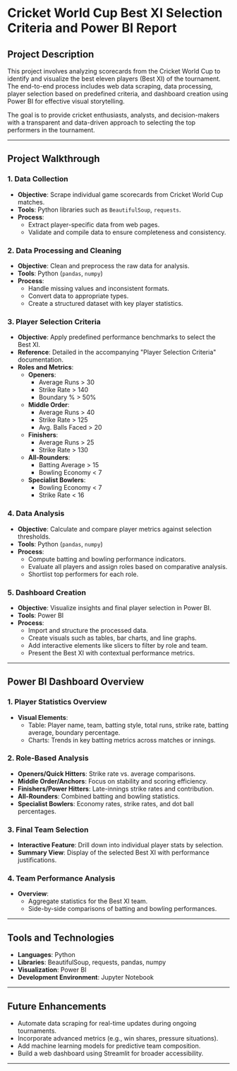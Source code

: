 # Cricket World Cup Best XI Selection Criteria and Power BI Report

## Project Description

This project involves analyzing scorecards from the Cricket World Cup to identify and visualize the best eleven players (Best XI) of the tournament. The end-to-end process includes web data scraping, data processing, player selection based on predefined criteria, and dashboard creation using Power BI for effective visual storytelling.

The goal is to provide cricket enthusiasts, analysts, and decision-makers with a transparent and data-driven approach to selecting the top performers in the tournament.

---

## Project Walkthrough

### 1. Data Collection

- **Objective**: Scrape individual game scorecards from Cricket World Cup matches.
- **Tools**: Python libraries such as `BeautifulSoup`, `requests`.
- **Process**:
  - Extract player-specific data from web pages.
  - Validate and compile data to ensure completeness and consistency.

### 2. Data Processing and Cleaning

- **Objective**: Clean and preprocess the raw data for analysis.
- **Tools**: Python (`pandas`, `numpy`)
- **Process**:
  - Handle missing values and inconsistent formats.
  - Convert data to appropriate types.
  - Create a structured dataset with key player statistics.

### 3. Player Selection Criteria

- **Objective**: Apply predefined performance benchmarks to select the Best XI.
- **Reference**: Detailed in the accompanying "Player Selection Criteria" documentation.
- **Roles and Metrics**:
  - **Openers**: 
    - Average Runs > 30
    - Strike Rate > 140
    - Boundary % > 50%
  - **Middle Order**: 
    - Average Runs > 40
    - Strike Rate > 125
    - Avg. Balls Faced > 20
  - **Finishers**: 
    - Average Runs > 25
    - Strike Rate > 130
  - **All-Rounders**: 
    - Batting Average > 15
    - Bowling Economy < 7
  - **Specialist Bowlers**: 
    - Bowling Economy < 7
    - Strike Rate < 16

### 4. Data Analysis

- **Objective**: Calculate and compare player metrics against selection thresholds.
- **Tools**: Python (`pandas`, `numpy`)
- **Process**:
  - Compute batting and bowling performance indicators.
  - Evaluate all players and assign roles based on comparative analysis.
  - Shortlist top performers for each role.

### 5. Dashboard Creation

- **Objective**: Visualize insights and final player selection in Power BI.
- **Tools**: Power BI
- **Process**:
  - Import and structure the processed data.
  - Create visuals such as tables, bar charts, and line graphs.
  - Add interactive elements like slicers to filter by role and team.
  - Present the Best XI with contextual performance metrics.

---

## Power BI Dashboard Overview

### 1. Player Statistics Overview

- **Visual Elements**:
  - Table: Player name, team, batting style, total runs, strike rate, batting average, boundary percentage.
  - Charts: Trends in key batting metrics across matches or innings.

### 2. Role-Based Analysis

- **Openers/Quick Hitters**: Strike rate vs. average comparisons.
- **Middle Order/Anchors**: Focus on stability and scoring efficiency.
- **Finishers/Power Hitters**: Late-innings strike rates and contribution.
- **All-Rounders**: Combined batting and bowling statistics.
- **Specialist Bowlers**: Economy rates, strike rates, and dot ball percentages.

### 3. Final Team Selection

- **Interactive Feature**: Drill down into individual player stats by selection.
- **Summary View**: Display of the selected Best XI with performance justifications.

### 4. Team Performance Analysis

- **Overview**:
  - Aggregate statistics for the Best XI team.
  - Side-by-side comparisons of batting and bowling performances.

---

## Tools and Technologies

- **Languages**: Python
- **Libraries**: BeautifulSoup, requests, pandas, numpy
- **Visualization**: Power BI
- **Development Environment**: Jupyter Notebook

---

## Future Enhancements

- Automate data scraping for real-time updates during ongoing tournaments.
- Incorporate advanced metrics (e.g., win shares, pressure situations).
- Add machine learning models for predictive team composition.
- Build a web dashboard using Streamlit for broader accessibility.

---


